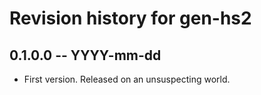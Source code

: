 # Revision history for gen-hs2

## 0.1.0.0 -- YYYY-mm-dd

* First version. Released on an unsuspecting world.
